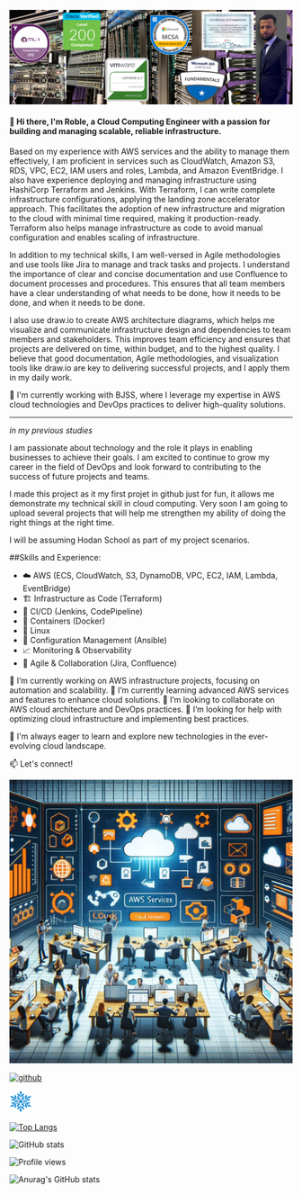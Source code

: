 
![I am Cloud Computing Engineer.](https://github.com/MoRoble/MoRoble/blob/main/PicsArt_03-10-12.13.17.jpg)

#### 👋 Hi there, I'm Roble, a Cloud Computing Engineer with a passion for building and managing scalable, reliable infrastructure.

Based on my experience with AWS services and the ability to manage them effectively, I am proficient in services such as CloudWatch, Amazon S3, RDS, VPC, EC2, IAM users and roles, Lambda, and Amazon EventBridge. I also have experience deploying and managing infrastructure using HashiCorp Terraform and Jenkins. With Terraform, I can write complete infrastructure configurations, applying the landing zone accelerator approach. This facilitates the adoption of new infrastructure and migration to the cloud with minimal time required, making it production-ready. Terraform also helps manage infrastructure as code to avoid manual configuration and enables scaling of infrastructure. 

In addition to my technical skills, I am well-versed in Agile methodologies and use tools like Jira to manage and track tasks and projects. I understand the importance of clear and concise documentation and use Confluence to document processes and procedures. This ensures that all team members have a clear understanding of what needs to be done, how it needs to be done, and when it needs to be done.

I also use draw.io to create AWS architecture diagrams, which helps me visualize and communicate infrastructure design and dependencies to team members and stakeholders. This improves team efficiency and ensures that projects are delivered on time, within budget, and to the highest quality. I believe that good documentation, Agile methodologies, and visualization tools like draw.io are key to delivering successful projects, and I apply them in my daily work.

🚀 I'm currently working with BJSS, where I leverage my expertise in AWS cloud technologies and DevOps practices to deliver high-quality solutions.


-------------
*in my previous studies*

I am passionate about technology and the role it plays in enabling businesses to achieve their goals. I am excited to continue to grow my career in the field of DevOps and look forward to contributing to the success of future projects and teams.


I made this project as it my first projet in github just for fun, it allows me demonstrate my technical skill in cloud computing. Very soon I am going to upload several projects that will help me strengthen my ability of doing the right things at the right time. 

I will be assuming Hodan School as part of my project scenarios. 

##Skills and Experience: 
* ☁️  AWS (ECS, CloudWatch, S3, DynamoDB, VPC, EC2, IAM, Lambda, EventBridge)
* 🏗️ Infrastructure as Code (Terraform)
* 🤖  CI/CD (Jenkins, CodePipeline) 
* 🐳  Containers (Docker)
* 🐧  Linux
* 🔄  Configuration Management (Ansible)
* 📈  Monitoring & Observability
* 🤝  Agile & Collaboration (Jira, Confluence)

🔭 I’m currently working on AWS infrastructure projects, focusing on automation and scalability.
🌱 I’m currently learning advanced AWS services and features to enhance cloud solutions.
👯 I’m looking to collaborate on AWS cloud architecture and DevOps practices.
🤔 I’m looking for help with optimizing cloud infrastructure and implementing best practices. 


🌱 I'm always eager to learn and explore new technologies in the ever-evolving cloud landscape.

📫 Let's connect!

![My Infrastructure](https://github.com/MoRoble/MoRoble/blob/d7c69e163569d5d3204d9689a99a3ba5414d2d0e/infra-study.png)

[<img src='https://cdn.jsdelivr.net/npm/simple-icons@3.0.1/icons/github.svg' alt='github' height='40'>](https://github.com/MoRoble)  

<a href='https://archiveprogram.github.com/'><img src='https://raw.githubusercontent.com/acervenky/animated-github-badges/master/assets/acbadge.gif' width='40' height='40'></a> 

[![Top Langs](https://github-readme-stats.vercel.app/api/top-langs/?username=MoRoble)](https://github.com/anuraghazra/github-readme-stats)

![GitHub stats](https://github-readme-stats.vercel.app/api?username=MoRoble&show_icons=true)  

![Profile views](https://gpvc.arturio.dev/MoRoble)  
<!--
**MoRoble/MoRoble** is a ✨ _special_ ✨ repository because its `README.md` (this file) appears on your GitHub profile.

Here are some ideas to get you started:

- 🔭 I’m currently working on Projects on AWS cloud solutions
- 🌱 I’m currently learning Terraform
- 👯 I’m looking to collaborate on cloud computiong
- 🤔 I’m looking for help with ...
- 💬 Ask me about ...
- 📫 How to reach me: ...
- 😄 Pronouns: ...
- ⚡ Fun fact: ...
-->

![Anurag's GitHub stats](https://github-readme-stats.vercel.app/api?username=MoRoble&theme=darcula&show_icons=true)
